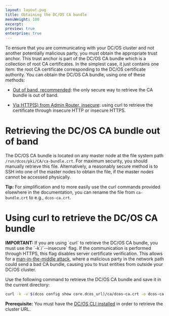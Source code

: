 ```yaml
---
layout: layout.pug
title: Obtaining the DC/OS CA bundle
menuWeight: 100
excerpt:
preview: true
enterprise: true
---
```


To ensure that you are communicating with your DC/OS cluster and not another potentially malicious party, you must obtain the appropriate trust anchor. This trust anchor is part of the DC/OS CA bundle which is a collection of root CA certificates. In the simplest case, it just contains one item: the root CA certificate corresponding to the DC/OS certificate authority. You can obtain the DC/OS CA bundle, using one of these methods:

- [Out of band, recommended](#oob): the only secure way to retrieve the CA bundle is out of band.

- [Via HTTP(S) from Admin Router, insecure](#curl): using curl to retrieve the certificate through insecure HTTP or insecure HTTPS.

# <a name="oob"></a>Retrieving the DC/OS CA bundle out of band

The DC/OS CA bundle is located on any master node at the file system path `/run/dcos/pki/CA/ca-bundle.crt`. For maximum security, you should manually retrieve this file. Alternatively, a reasonably secure method is to SSH into one of the master nodes to obtain the file, if the master nodes cannot be accessed physically.

**Tip:** For simplification and to more easily use the curl commands provided elsewhere in the documentation, you can rename the file from `ca-bundle.crt` to e.g., `dcos-ca.crt`.

# <a name="curl"></a>Using curl to retrieve the DC/OS CA bundle

<p class="message--important"><strong>IMPORTANT: </strong>If you are using `curl` to retrieve the DC/OS CA bundle, you must use the `-k`/`--insecure` flag. If the communication is performed through HTTPS, this flag disables server certificate verification. This allows for a <a href="https://en.wikipedia.org/wiki/Man-in-the-middle_attack"> man-in-the-middle attack</a>, where a malicious party in the network path could send a bad CA bundle, causing
you to trust entities from outside your DC/OS cluster.

Use the following command to retrieve the DC/OS CA bundle and save it in the current directory:

```bash
curl -k -v $(dcos config show core.dcos_url)/ca/dcos-ca.crt -o dcos-ca.crt
```

**Prerequisite:** You must have the [DC/OS CLI installed](/1.10/cli/install/) in order to retrieve the cluster URL.
